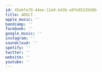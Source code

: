 ```yaml
---
id: 45ebfe70-44ee-11e9-b43b-a97e9522b58b
title: ADULT.
apple_music: ''
bandcamp: ''
facebook: ''
google_music: ''
instagram: ''
soundcloud: ''
spotify: ''
twitter: ''
website: ''
youtube: ''
---
```

